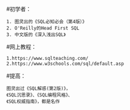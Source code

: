 
#初学者：
```
1. 图灵出的《SQL必知必会（第4版）》
2. O'Reilly的Head First SQL
3. 中文版的《深入浅出SQL》
```

#网上教程：
```
1.https://www.sqlteaching.com/
2.https://www.w3schools.com/sql/default.asp
```

#提高：
```
图灵出过《SQL解惑(第2版)》，
《SQL沉思录》、《SQL编程风格》、
《SQL权威指南》，都是名作
```